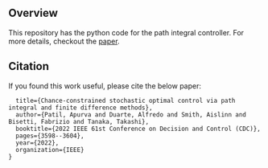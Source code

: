 ## Overview
This repository has the python code for the path integral controller. 
For more details, checkout the [paper](https://ieeexplore.ieee.org/abstract/document/9993330).
## Citation
If you found this work useful, please cite the below paper:
```@inproceedings{patil2022chance,
  title={Chance-constrained stochastic optimal control via path integral and finite difference methods},
  author={Patil, Apurva and Duarte, Alfredo and Smith, Aislinn and Bisetti, Fabrizio and Tanaka, Takashi},
  booktitle={2022 IEEE 61st Conference on Decision and Control (CDC)},
  pages={3598--3604},
  year={2022},
  organization={IEEE}
}
